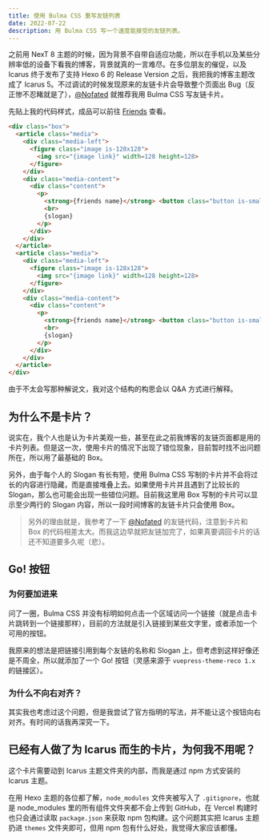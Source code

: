 ```yaml
---
title: 使用 Bulma CSS 重写友链列表
date: 2022-07-22
description: 用 Bulma CSS 写一个速度能接受的友链列表。
---
```


之前用 NexT 8 主题的时候，因为背景不自带自适应功能，所以在手机以及某些分辨率低的设备下看我的博客，背景就真的一言难尽。在多位朋友的催促，以及 Icarus 终于发布了支持 Hexo 6 的 Release Version 之后，我把我的博客主题改成了 Icarus 5。不过调试的时候发现原来的友链卡片会导致整个页面出 Bug（反正惨不忍睹就是了），[@Nofated](https://blog.nofated.win) 就推荐我用 Bulma CSS 写友链卡片。

<!--more-->

先贴上我的代码样式，成品可以前往 [Friends](https://library.restent.win/links) 查看。

``` html
<div class="box">
  <article class="media">
    <div class="media-left">
      <figure class="image is-128x128">
        <img src="{image link}" width=128 height=128>
      </figure>
    </div>
    <div class="media-content">
      <div class="content">
        <p>
          <strong>{friends name}</strong> <button class="button is-small is-link"><a href="{website link}">Go!</a></button>
          <br>
          {slogan}
        </p>
      </div>
    </div>
  </article>
  <article class="media">
    <div class="media-left">
      <figure class="image is-128x128">
        <img src="{image link}" width=128 height=128>
      </figure>
    </div>
    <div class="media-content">
      <div class="content">
        <p>
          <strong>{friends name}</strong> <button class="button is-small is-link"><a href="{website link}">Go!</a></button>
          <br>
          {slogan}
        </p>
      </div>
    </div>
  </article>
</div>
```

由于不太会写那种解说文，我对这个结构的构思会以 Q&A 方式进行解释。

## 为什么不是卡片？

说实在，我个人也是认为卡片美观一些，甚至在此之前我博客的友链页面都是用的卡片列表。但是这一次，使用卡片的情况下出现了错位现象，目前暂时找不出问题所在，所以用了最基础的 Box。

另外，由于每个人的 Slogan 有长有短，使用 Bulma CSS 写制的卡片并不会将过长的内容进行隐藏，而是直接堆叠上去。如果使用卡片并且遇到了比较长的 Slogan，那么也可能会出现一些错位问题。目前我这里用 Box 写制的卡片可以显示至少两行的 Slogan 内容，所以一段时间博客的友链卡片只会使用 Box。

> 另外的理由就是，我参考了一下 [@Nofated](https://blog.nofated.win) 的友链代码，注意到卡片和 Box 的代码相差太大。而我这边早就把友链加完了，如果真要调回卡片的话还不知道要多久呢（悲）。

## Go! 按钮

### 为何要加进来

问了一圈，Bulma CSS 并没有标明如何点击一个区域访问一个链接（就是点击卡片跳转到一个链接那样），目前的方法就是引入链接到某些文字里，或者添加一个可用的按钮。

我原来的想法是把链接引用到每个友链的名称和 Slogan 上，但考虑到这样好像还是不周全，所以就添加了一个 Go! 按钮（灵感来源于 `vuepress-theme-reco 1.x` 的链接区）。

### 为什么不向右对齐？

其实我也考虑过这个问题，但是我尝试了官方指明的写法，并不能让这个按钮向右对齐。有时间的话我再深究一下。

## 已经有人做了为 Icarus 而生的卡片，为何我不用呢？

这个卡片需要动到 Icarus 主题文件夹的内部，而我是通过 npm 方式安装的 Icarus 主题。

在用 Hexo 主题的各位都了解，`node_modules` 文件夹被写入了 `.gitignore`，也就是 node_modules 里的所有组件文件夹都不会上传到 GitHub，在 Vercel 构建时也只会通过读取 `package.json` 来获取 npm 包构建。这个问题其实把 Icarus 主题扔进 `themes` 文件夹即可，但用 npm 包有什么好处，我觉得大家应该都懂。 